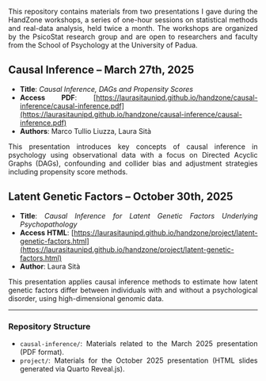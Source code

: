 <div align="justify">

This repository contains materials from two presentations I gave during the HandZone workshops, a series of one-hour sessions on statistical methods and real-data analysis, held twice a month. The workshops are organized by the PsicoStat research group and are open to researchers and faculty from the School of Psychology at the University of Padua.

## Causal Inference – March 27th, 2025

- **Title**: *Causal Inference, DAGs and Propensity Scores*
- **Access PDF**: [https://laurasitaunipd.github.io/handzone/causal-inference/causal-inference.pdf](https://laurasitaunipd.github.io/handzone/causal-inference/causal-inference.pdf)
- **Authors**: Marco Tullio Liuzza, Laura Sità

This presentation introduces key concepts of causal inference in psychology using observational data with a focus on Directed Acyclic Graphs (DAGs), confounding and collider bias and adjustment strategies including propensity score methods.

## Latent Genetic Factors – October 30th, 2025

- **Title**: *Causal Inference for Latent Genetic Factors Underlying Psychopathology*
- **Access HTML**: [https://laurasitaunipd.github.io/handzone/project/latent-genetic-factors.html](https://laurasitaunipd.github.io/handzone/project/latent-genetic-factors.html)
- **Author**: Laura Sità

This presentation applies causal inference methods to estimate how latent genetic factors differ between individuals with and without a psychological disorder, using high-dimensional genomic data.

---

### Repository Structure

- `causal-inference/`: Materials related to the March 2025 presentation (PDF format).
- `project/`: Materials for the October 2025 presentation (HTML slides generated via Quarto Reveal.js).

</div>


